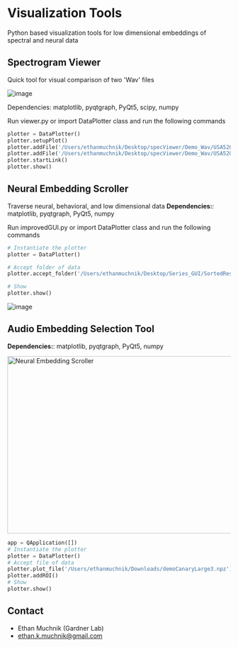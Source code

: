 # Visualization Tools

Python based visualization tools for low dimensional embeddings of spectral and neural data 

## **Spectrogram Viewer** 
Quick tool for visual comparison of two 'Wav' files 



![image](https://github.com/emuchni2/neuralVisuals/assets/85625059/94162dd3-e187-40c8-988f-dcbe13954e9a)

Dependencies: matplotlib, pyqtgraph, PyQt5, scipy, numpy

Run viewer.py or import DataPlotter class and run the following commands

```python
plotter = DataPlotter()
plotter.setupPlot()
plotter.addFile('/Users/ethanmuchnik/Desktop/specViewer/Demo_Wav/USA5207_45107.22309894_6_30_6_11_49.wav','top')
plotter.addFile('/Users/ethanmuchnik/Desktop/specViewer/Demo_Wav/USA5207_45107.22652648_6_30_6_17_32.wav','bottom')
plotter.startLink()
plotter.show()
```

## **Neural Embedding Scroller**
Traverse neural, behavioral, and low dimensional data
**Dependencies:**: matplotlib, pyqtgraph, PyQt5, numpy

Run improvedGUI.py or import DataPlotter class and run the following commands

```python
# Instantiate the plotter    
plotter = DataPlotter()

# Accept folder of data
plotter.accept_folder('/Users/ethanmuchnik/Desktop/Series_GUI/SortedResults/Pk146-Jul28')

# Show
plotter.show()
```
![image](https://github.com/emuchni2/neuralVisuals/assets/85625059/f5c6871f-6c12-4026-b0a3-05cc8a2c88b0)



## **Audio Embedding Selection Tool**

**Dependencies:**: matplotlib, pyqtgraph, PyQt5, numpy

<img src="https://github.com/emuchni2/neuralVisuals/assets/85625059/4cd190a7-2a69-44f6-98d3-722ef7b6bd22" alt="Neural Embedding Scroller" width="600" height="400">

```python
app = QApplication([])
# Instantiate the plotter    
plotter = DataPlotter()
# Accept file of data
plotter.plot_file('/Users/ethanmuchnik/Downloads/demoCanaryLarge3.npz')
plotter.addROI()
# Show
plotter.show()
```
## **Contact**
- Ethan Muchnik (Gardner Lab)
- ethan.k.muchnik@gmail.com
